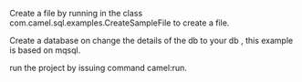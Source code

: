 Create a file by running in the class com.camel.sql.examples.CreateSampleFile to create a file.

Create a database on change the details of the db to your db , this example is based on mqsql.

run the project by issuing command camel:run.

